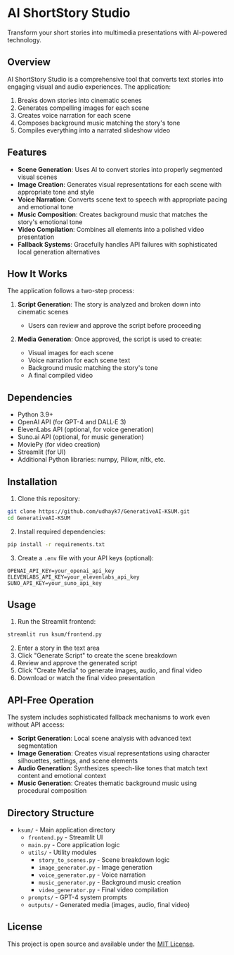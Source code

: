 # AI ShortStory Studio

Transform your short stories into multimedia presentations with AI-powered technology.

## Overview

AI ShortStory Studio is a comprehensive tool that converts text stories into engaging visual and audio experiences. The application:

1. Breaks down stories into cinematic scenes
2. Generates compelling images for each scene
3. Creates voice narration for each scene
4. Composes background music matching the story's tone
5. Compiles everything into a narrated slideshow video

## Features

- **Scene Generation**: Uses AI to convert stories into properly segmented visual scenes
- **Image Creation**: Generates visual representations for each scene with appropriate tone and style
- **Voice Narration**: Converts scene text to speech with appropriate pacing and emotional tone
- **Music Composition**: Creates background music that matches the story's emotional tone
- **Video Compilation**: Combines all elements into a polished video presentation
- **Fallback Systems**: Gracefully handles API failures with sophisticated local generation alternatives

## How It Works

The application follows a two-step process:

1. **Script Generation**: The story is analyzed and broken down into cinematic scenes
   - Users can review and approve the script before proceeding

2. **Media Generation**: Once approved, the script is used to create:
   - Visual images for each scene
   - Voice narration for each scene text
   - Background music matching the story's tone
   - A final compiled video

## Dependencies

- Python 3.9+
- OpenAI API (for GPT-4 and DALL·E 3)
- ElevenLabs API (optional, for voice generation)
- Suno.ai API (optional, for music generation)
- MoviePy (for video creation)
- Streamlit (for UI)
- Additional Python libraries: numpy, Pillow, nltk, etc.

## Installation

1. Clone this repository:
```bash
git clone https://github.com/udhayk7/GenerativeAI-KSUM.git
cd GenerativeAI-KSUM
```

2. Install required dependencies:
```bash
pip install -r requirements.txt
```

3. Create a `.env` file with your API keys (optional):
```
OPENAI_API_KEY=your_openai_api_key
ELEVENLABS_API_KEY=your_elevenlabs_api_key
SUNO_API_KEY=your_suno_api_key
```

## Usage

1. Run the Streamlit frontend:
```bash
streamlit run ksum/frontend.py
```

2. Enter a story in the text area
3. Click "Generate Script" to create the scene breakdown
4. Review and approve the generated script
5. Click "Create Media" to generate images, audio, and final video
6. Download or watch the final video presentation

## API-Free Operation

The system includes sophisticated fallback mechanisms to work even without API access:

- **Script Generation**: Local scene analysis with advanced text segmentation
- **Image Generation**: Creates visual representations using character silhouettes, settings, and scene elements
- **Audio Generation**: Synthesizes speech-like tones that match text content and emotional context
- **Music Generation**: Creates thematic background music using procedural composition

## Directory Structure

- `ksum/` - Main application directory
  - `frontend.py` - Streamlit UI
  - `main.py` - Core application logic
  - `utils/` - Utility modules
    - `story_to_scenes.py` - Scene breakdown logic
    - `image_generator.py` - Image generation
    - `voice_generator.py` - Voice narration
    - `music_generator.py` - Background music creation
    - `video_generator.py` - Final video compilation
  - `prompts/` - GPT-4 system prompts
  - `outputs/` - Generated media (images, audio, final video)

## License

This project is open source and available under the [MIT License](LICENSE). 